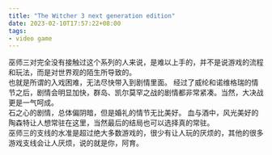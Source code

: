 ```yaml
---
title: "The Witcher 3 next generation edition"
date: 2023-02-10T17:57:22+08:00
tags:
- video game
---
```

  巫师三对完全没有接触过这个系列的人来说，是难以上手的，并不是说游戏的流程和玩法，而是对世界观的陌生所导致的。  
也就是所谓的入戏困难，无法尽快带入到剧情里面。
经过了威纶和诺维格瑞的情节之后，剧情会明显加快，群岛、凯尔莫罕之战的剧情都非常紧凑。当然，大决战更是一气呵成。  
石之心的剧情，总体偏阴暗，但是婚礼的情节无比美好。
血与酒中，风光美好的陶森特让人想常驻在这里，当然最后的结局也可以选择真的常驻。  
巫师三的支线的水准是超过绝大多数游戏的，很少有让人玩的厌烦的，其他的很多游戏支线会让人厌烦，说的就是你，阿育。

